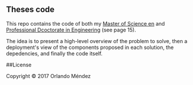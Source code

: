 ## Theses code

This repo contains the code of both my [Master of Science en][m] and [Professional Dcoctorate in Engineering][pd] (see page 15).

[m]: http://swerl.tudelft.nl/bin/view/Main/OrlandoMendez

[pd]: http://wwwooti.win.tue.nl/programme/Brochure-SoftwareTechnologyProjects2009.pdf

The idea is to present a high-level overview of the problem to solve, then a deployment's view of the components proposed in each solution, the depedencies, and finally the code itself.


##License

Copyright © 2017 Orlando Méndez

